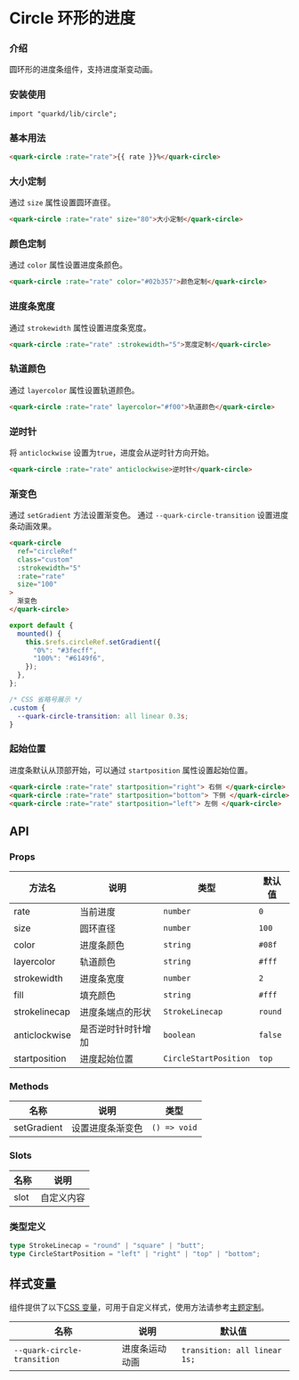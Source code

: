 # Circle 环形的进度

### 介绍

圆环形的进度条组件，支持进度渐变动画。

### 安装使用

```tsx
import "quarkd/lib/circle";
```

### 基本用法

```html
<quark-circle :rate="rate">{{ rate }}%</quark-circle>
```

### 大小定制

通过 `size` 属性设置圆环直径。

```html
<quark-circle :rate="rate" size="80">大小定制</quark-circle>
```

### 颜色定制

通过 `color` 属性设置进度条颜色。

```html
<quark-circle :rate="rate" color="#02b357">颜色定制</quark-circle>
```

### 进度条宽度

通过 `strokewidth` 属性设置进度条宽度。

```html
<quark-circle :rate="rate" :strokewidth="5">宽度定制</quark-circle>
```

### 轨道颜色

通过 `layercolor` 属性设置轨道颜色。

```html
<quark-circle :rate="rate" layercolor="#f00">轨道颜色</quark-circle>
```

### 逆时针

将 `anticlockwise` 设置为`true`，进度会从逆时针方向开始。

```html
<quark-circle :rate="rate" anticlockwise>逆时针</quark-circle>
```

### 渐变色

通过 `setGradient` 方法设置渐变色。
通过 `--quark-circle-transition` 设置进度条动画效果。

```html
<quark-circle
  ref="circleRef"
  class="custom"
  :strokewidth="5"
  :rate="rate"
  size="100"
>
  渐变色
</quark-circle>
```

```js
export default {
  mounted() {
    this.$refs.circleRef.setGradient({
      "0%": "#3fecff",
      "100%": "#6149f6",
    });
  },
};
```

```css
/* CSS 省略号展示 */
.custom {
  --quark-circle-transition: all linear 0.3s;
}
```

### 起始位置

进度条默认从顶部开始，可以通过 `startposition` 属性设置起始位置。

```html
<quark-circle :rate="rate" startposition="right"> 右侧 </quark-circle>
<quark-circle :rate="rate" startposition="bottom"> 下侧 </quark-circle>
<quark-circle :rate="rate" startposition="left"> 左侧 </quark-circle>
```

## API

### Props

| 方法名        | 说明               | 类型                  | 默认值  |
| ------------- | ------------------ | --------------------- | ------- |
| rate          | 当前进度           | `number`              | `0`     |
| size          | 圆环直径           | `number`              | `100`   |
| color         | 进度条颜色         | `string`              | `#08f`  |
| layercolor    | 轨道颜色           | `string`              | `#fff`  |
| strokewidth   | 进度条宽度         | `number`              | `2`     |
| fill          | 填充颜色           | `string`              | `#fff`  |
| strokelinecap | 进度条端点的形状   | `StrokeLinecap`       | `round` |
| anticlockwise | 是否逆时针时针增加 | `boolean`             | `false` |
| startposition | 进度起始位置       | `CircleStartPosition` | `top`   |

### Methods

| 名称        | 说明             | 类型         |
| ----------- | ---------------- | ------------ |
| setGradient | 设置进度条渐变色 | `() => void` |

### Slots

| 名称 | 说明       |
| ---- | ---------- |
| slot | 自定义内容 |

### 类型定义

```ts
type StrokeLinecap = "round" | "square" | "butt";
type CircleStartPosition = "left" | "right" | "top" | "bottom";
```

## 样式变量

组件提供了以下[CSS 变量](https://developer.mozilla.org/zh-CN/docs/Web/CSS/Using_CSS_custom_properties)，可用于自定义样式，使用方法请参考[主题定制](#/zh-CN/guide/theme)。

| 名称                        | 说明           | 默认值                       |
| --------------------------- | -------------- | ---------------------------- |
| `--quark-circle-transition` | 进度条运动动画 | `transition: all linear 1s;` |
